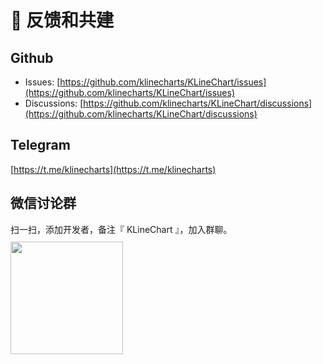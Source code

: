 # 💬 反馈和共建

## Github
+ Issues: [https://github.com/klinecharts/KLineChart/issues](https://github.com/klinecharts/KLineChart/issues)
+ Discussions: [https://github.com/klinecharts/KLineChart/discussions](https://github.com/klinecharts/KLineChart/discussions)

## Telegram
[https://t.me/klinecharts](https://t.me/klinecharts)

<!-- ## Discord
https://discord.gg/7YjHYgvvvZ -->

## 微信讨论群
扫一扫，添加开发者，备注『 KLineChart 』，加入群聊。
<img style="width:180px;margin-top:10px" src="/images/wechat.jpeg"/>

<!-- ## QQ讨论群
<img style="width:180px;margin-top:10px" src="/images/qq_group_qr_code.png"/> -->